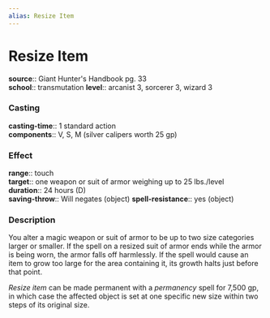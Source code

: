 ```yaml
---
alias: Resize Item
---
```


# Resize Item 

**source**:: Giant Hunter's Handbook pg. 33  
**school**:: transmutation
**level**:: arcanist 3, sorcerer 3, wizard 3

### Casting 

**casting-time**:: 1 standard action  
**components**:: V, S, M (silver calipers worth 25 gp)

### Effect 

**range**:: touch  
**target**:: one weapon or suit of armor weighing up to 25 lbs./level  
**duration**:: 24 hours (D)  
**saving-throw**:: Will negates (object)
**spell-resistance**:: yes (object)

### Description 

You alter a magic weapon or suit of armor to be up to two size categories larger or smaller. If the spell on a resized suit of armor ends while the armor is being worn, the armor falls off harmlessly. If the spell would cause an item to grow too large for the area containing it, its growth halts just before that point.  
  
*Resize item* can be made permanent with a *permanency* spell for 7,500 gp, in which case the affected object is set at one specific new size within two steps of its original size.
